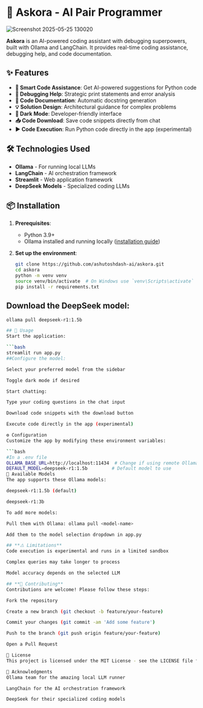 # 🚀 Askora - AI Pair Programmer

![Screenshot 2025-05-25 130020](https://github.com/user-attachments/assets/ccc18c6b-cd55-499a-a226-22028b82ad35)

**Askora** is an AI-powered coding assistant with debugging superpowers, built with Ollama and LangChain. It provides real-time coding assistance, debugging help, and code documentation.

## ✨ Features

- **🧠 Smart Code Assistance**: Get AI-powered suggestions for Python code
- **🐞 Debugging Help**: Strategic print statements and error analysis
- **📝 Code Documentation**: Automatic docstring generation
- **💡 Solution Design**: Architectural guidance for complex problems
- **🌙 Dark Mode**: Developer-friendly interface
- **📥 Code Download**: Save code snippets directly from chat
- **▶️ Code Execution**: Run Python code directly in the app (experimental)

## 🛠️ Technologies Used

- **Ollama** - For running local LLMs
- **LangChain** - AI orchestration framework
- **Streamlit** - Web application framework
- **DeepSeek Models** - Specialized coding LLMs

## 📦 Installation

1. **Prerequisites**:
   - Python 3.9+
   - Ollama installed and running locally ([installation guide](https://ollama.ai/))

2. **Set up the environment**:
   ```bash
   git clone https://github.com/ashutoshdash-ai/askora.git
   cd askora
   python -m venv venv
   source venv/bin/activate  # On Windows use `venv\Scripts\activate`
   pip install -r requirements.txt
## Download the DeepSeek model:

   ```bash
   ollama pull deepseek-r1:1.5b

## 🚀 Usage
   Start the application:

```bash
   streamlit run app.py
##Configure the model:

Select your preferred model from the sidebar

Toggle dark mode if desired

Start chatting:

Type your coding questions in the chat input

Download code snippets with the download button

Execute code directly in the app (experimental)

⚙️ Configuration
Customize the app by modifying these environment variables:

```bash
#In a .env file
OLLAMA_BASE_URL=http://localhost:11434  # Change if using remote Ollama
DEFAULT_MODEL=deepseek-r1:1.5b         # Default model to use
🌟 Available Models
The app supports these Ollama models:

deepseek-r1:1.5b (default)

deepseek-r1:3b

To add more models:

Pull them with Ollama: ollama pull <model-name>

Add them to the model selection dropdown in app.py

## **⚠️ Limitations**
Code execution is experimental and runs in a limited sandbox

Complex queries may take longer to process

Model accuracy depends on the selected LLM

## **🤝 Contributing**
Contributions are welcome! Please follow these steps:

Fork the repository

Create a new branch (git checkout -b feature/your-feature)

Commit your changes (git commit -am 'Add some feature')

Push to the branch (git push origin feature/your-feature)

Open a Pull Request

📜 License
This project is licensed under the MIT License - see the LICENSE file for details.

🙏 Acknowledgments
Ollama team for the amazing local LLM runner

LangChain for the AI orchestration framework

DeepSeek for their specialized coding models
